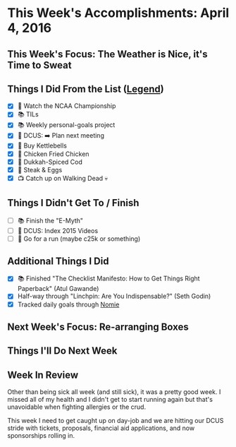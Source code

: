 # This Week's Accomplishments: April 4, 2016

## This Week's Focus: The Weather is Nice, it's Time to Sweat

## Things I Did From the List ([Legend](emoji-legend.md.md))

- [x] :basketball: Watch the NCAA Championship
- [x] :books: TILs
- [x] :books: Weekly personal-goals project
- [x] :circus_tent: DCUS: :arrow_right: Plan next meeting
- [x] :muscle: Buy Kettlebells
- [x] :stew: Chicken Fried Chicken
- [x] :stew: Dukkah-Spiced Cod
- [x] :stew: Steak & Eggs 
- [x] :tv: Catch up on Walking Dead :skull:

## Things I Didn't Get To / Finish

- [ ] :books: Finish the "E-Myth"
- [ ] :circus_tent: DCUS: Index 2015 Videos
- [ ] :running: Go for a run (maybe c25k or something)

## Additional Things I Did

- [x] :books: Finished "The Checklist Manifesto: How to Get Things Right Paperback" (Atul Gawande)
- [x] Half-way through "Linchpin: Are You Indispensable?" (Seth Godin)
- [x] Tracked daily goals through [Nomie](https://nomie.io/)

## Next Week's Focus: Re-arranging Boxes

## Things I'll Do Next Week

## Week In Review

Other than being sick all week (and still sick), it was a pretty good week. I missed all of my health and I didn't get to start running again but that's unavoidable when fighting allergies or the crud.

This week I need to get caught up on day-job and we are hitting our DCUS stride with tickets, proposals, financial aid applications, and now sponsorships rolling in.
